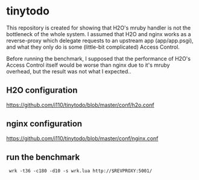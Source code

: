 # tinytodo
This repository is created for showing that H2O's mruby handler is not the bottleneck of the whole system.
I assumed that H2O and nginx works as a reverse-proxy which delegate requests to an upstream app (app/app.psgi),
and what they only do is some (little-bit complicated) Access Control.

Before running the benchmark, I supposed that the performance of H2O's Access Control itself would be worse than
nginx due to it's mruby overhead, but the result was not what I expected..

## H2O configuration
https://github.com/i110/tinytodo/blob/master/conf/h2o.conf

## nginx configuration
https://github.com/i110/tinytodo/blob/master/conf/nginx.conf

## run the benchmark

```
 wrk -t36 -c180 -d10 -s wrk.lua http://$REVPROXY:5001/
```
